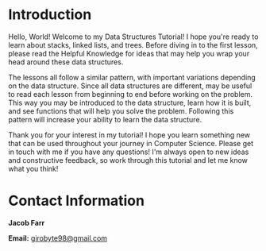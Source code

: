 # Introduction

Hello, World! Welcome to my Data Structures Tutorial! I hope you're ready to learn about stacks, linked lists, and trees. Before diving in to the first lesson, please read the Helpful Knowledge for ideas that may help you wrap your head around these data structures.

The lessons all follow a similar pattern, with important variations depending on the data structure. Since all data structures are different, may be useful to read each lesson from beginning to end before working on the problem. This way you may be introduced to the data structure, learn how it is built, and see functions that will help you solve the problem. Following this pattern will increase your ability to learn the data structure.

Thank you for your interest in my tutorial! I hope you learn something new that can be used throughout your journey in Computer Science. Please get in touch with me if you have any questions! I'm always open to new ideas and constructive feedback, so work through this tutorial and let me know what you think!

# Contact Information

<b>Jacob Farr</b>

<b>Email:</b> girobyte98@gmail.com
